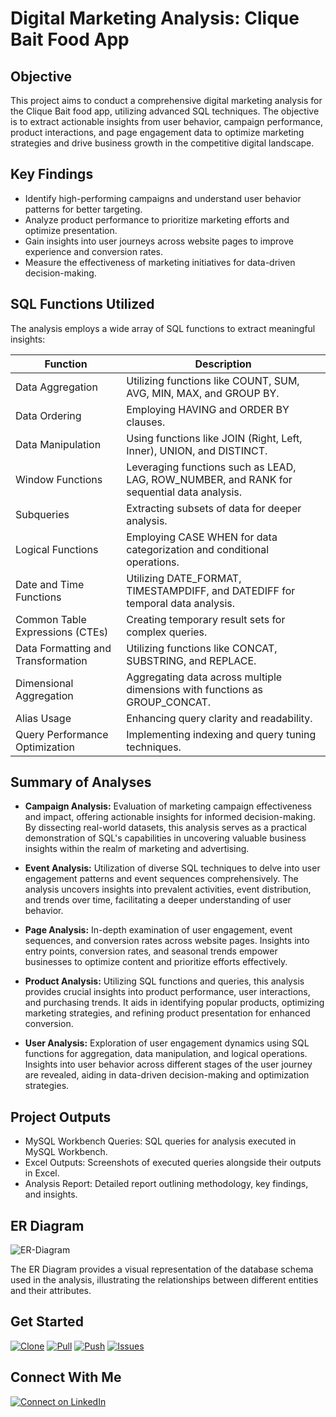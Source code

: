 # Digital Marketing Analysis: Clique Bait Food App

## Objective

This project aims to conduct a comprehensive digital marketing analysis for the Clique Bait food app, utilizing advanced SQL techniques. The objective is to extract actionable insights from user behavior, campaign performance, product interactions, and page engagement data to optimize marketing strategies and drive business growth in the competitive digital landscape.

## Key Findings

- Identify high-performing campaigns and understand user behavior patterns for better targeting.
- Analyze product performance to prioritize marketing efforts and optimize presentation.
- Gain insights into user journeys across website pages to improve experience and conversion rates.
- Measure the effectiveness of marketing initiatives for data-driven decision-making.



## SQL Functions Utilized

The analysis employs a wide array of SQL functions to extract meaningful insights:

| Function                              | Description                                                                                   |
|---------------------------------------|-----------------------------------------------------------------------------------------------|
| Data Aggregation                      | Utilizing functions like COUNT, SUM, AVG, MIN, MAX, and GROUP BY.                             |
| Data Ordering                        | Employing HAVING and ORDER BY clauses.                                                         |
| Data Manipulation                     | Using functions like JOIN (Right, Left, Inner), UNION, and DISTINCT.                           |
| Window Functions                      | Leveraging functions such as LEAD, LAG, ROW_NUMBER, and RANK for sequential data analysis.     |
| Subqueries                            | Extracting subsets of data for deeper analysis.                                                |
| Logical Functions                     | Employing CASE WHEN for data categorization and conditional operations.                        |
| Date and Time Functions               | Utilizing DATE_FORMAT, TIMESTAMPDIFF, and DATEDIFF for temporal data analysis.                  |
| Common Table Expressions (CTEs)      | Creating temporary result sets for complex queries.                                             |
| Data Formatting and Transformation   | Utilizing functions like CONCAT, SUBSTRING, and REPLACE.                                       |
| Dimensional Aggregation              | Aggregating data across multiple dimensions with functions as GROUP_CONCAT.                     |
| Alias Usage                           | Enhancing query clarity and readability.                                                       |
| Query Performance Optimization       | Implementing indexing and query tuning techniques.                                              |



## Summary of Analyses


- **Campaign Analysis:** Evaluation of marketing campaign effectiveness and impact, offering actionable insights for informed decision-making. By dissecting real-world datasets, this analysis serves as a practical demonstration of SQL's capabilities in uncovering valuable business insights within the realm of marketing and advertising.

- **Event Analysis:** Utilization of diverse SQL techniques to delve into user engagement patterns and event sequences comprehensively. The analysis uncovers insights into prevalent activities, event distribution, and trends over time, facilitating a deeper understanding of user behavior.

- **Page Analysis:** In-depth examination of user engagement, event sequences, and conversion rates across website pages. Insights into entry points, conversion rates, and seasonal trends empower businesses to optimize content and prioritize efforts effectively.
  
- **Product Analysis:** Utilizing SQL functions and queries, this analysis provides crucial insights into product performance, user interactions, and purchasing trends. It aids in identifying popular products, optimizing marketing strategies, and refining product presentation for enhanced conversion.

- **User Analysis:** Exploration of user engagement dynamics using SQL functions for aggregation, data manipulation, and logical operations. Insights into user behavior across different stages of the user journey are revealed, aiding in data-driven decision-making and optimization strategies.


## Project Outputs

- MySQL Workbench Queries: SQL queries for analysis executed in MySQL Workbench.
- Excel Outputs: Screenshots of executed queries alongside their outputs in Excel.
- Analysis Report: Detailed report outlining methodology, key findings, and insights.

## ER Diagram

![ER-Diagram](https://github.com/madhavyawale7/Web_Analytics/assets/143819712/1b2d41b7-5653-4437-9442-e6c35ac14169)

The ER Diagram provides a visual representation of the database schema used in the analysis, illustrating the relationships between different entities and their attributes.

## Get Started

[![Clone](https://img.shields.io/badge/Clone-Repository-green?style=flat-square&logo=git)](https://github.com/virajbhutada/CliqueBait-Digital-Marketing-Analysis-using-SQL.git)
[![Pull](https://img.shields.io/badge/Pull-From%20Repository-blue?style=flat-square&logo=git)](https://github.com/virajbhutada/CliqueBait-Digital-Marketing-Analysis-using-SQL/pull)
[![Push](https://img.shields.io/badge/Push-To%20Repository-purple?style=flat-square&logo=git)](https://github.com/virajbhutada/CliqueBait-Digital-Marketing-Analysis-using-SQL/push)
[![Issues](https://img.shields.io/badge/Create-Issues-red?style=flat-square&logo=github)](https://github.com/virajbhutada/CliqueBait-Digital-Marketing-Analysis-using-SQL/issues)


## Connect With Me

[![Connect on LinkedIn](https://img.shields.io/badge/Connect-LinkedIn-blue?style=flat-square&logo=linkedin)](https://www.linkedin.com/in/virajnbhutada24/)
